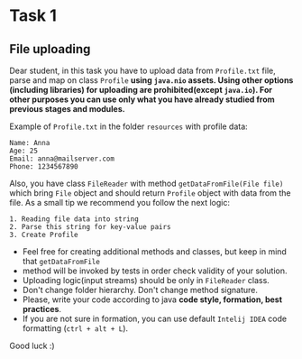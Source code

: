 # Task 1


## File uploading

Dear student, in this task you have to upload data from `Profile.txt` file, parse and map on class 
`Profile` **using `java.nio` assets.
Using other options (including libraries) for uploading are prohibited(except `java.io`). 
For other purposes you can use only what you have already studied
from previous stages and modules.**

Example of `Profile.txt` in the folder `resources` with profile data:

```
Name: Anna
Age: 25
Email: anna@mailserver.com
Phone: 1234567890
```

Also, you have class `FileReader` with method `getDataFromFile(File file)` which bring `File` object and should
return `Profile` object with data from the file.
As a small tip we recommend you follow the next logic:

```
1. Reading file data into string
2. Parse this string for key-value pairs
3. Create Profile
```

- Feel free for creating additional methods and classes, but keep in mind that `getDataFromFile`
- method will be invoked
  by tests in order check validity of your solution.
- Uploading logic(input streams) should be only in `FileReader` class.
- Don't change folder hierarchy. Don't change method signature.
- Please, write your code according to java **code style, formation, best practices**. 
- If you are not sure in formation, you can use default `Intelij IDEA` code formatting (`ctrl + alt + L`).

Good luck :)


